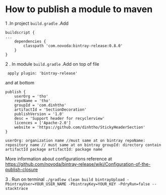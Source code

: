 # How to publish a module to maven

1 .In project `build.gradle` .Add

```
buildscript {
...
    dependencies {
        classpath 'com.novoda:bintray-release:0.8.0'
    }
}
```
2 . In module `build.gradle` .Add on top of file

` apply plugin: 'bintray-release'`

and at bottom

```
publish {
    userOrg = 'tho'
    repoName = 'tho'
    groupId = 'com.dinhtho'
    artifactId = 'SectionDecoration'
    publishVersion = '1.0'
    desc = 'Support header for recyclerview'
    licences = ['Apache-2.0']
    website = 'https://github.com/dinhtho/StickyHeaderSection'
}
```

`userOrg: organization name //must same at on bintray
repoName: repository name // must same at on bintray
groupId: directory contain artifactId package
artifactId: package name`


More information about configurations reference at https://github.com/novoda/bintray-release/wiki/Configuration-of-the-publish-closure

3 . Run on terminal
`./gradlew clean build bintrayUpload -PbintrayUser=YOUR_USER_NAME -PbintrayKey=YOUR_KEY -PdryRun=false --stacktrace`



